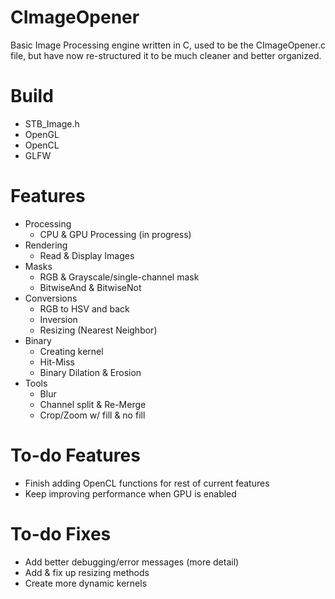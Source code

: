 # CImageOpener
Basic Image Processing engine written in C, used to be the CImageOpener.c file, but have now re-structured it to be much cleaner and better organized.

# Build
- STB_Image.h
- OpenGL
- OpenCL
- GLFW

# Features
- Processing
    - CPU & GPU Processing (in progress)
- Rendering
    - Read & Display Images
- Masks
    - RGB & Grayscale/single-channel mask
    - BitwiseAnd & BitwiseNot
- Conversions
    - RGB to HSV and back
    - Inversion
    - Resizing (Nearest Neighbor)
- Binary
    - Creating kernel
    - Hit-Miss
    - Binary Dilation & Erosion
- Tools
    - Blur
    - Channel split & Re-Merge
    - Crop/Zoom w/ fill & no fill

# To-do Features
- Finish adding OpenCL functions for rest of current features
- Keep improving performance when GPU is enabled

# To-do Fixes
- Add better debugging/error messages (more detail)
- Add & fix up resizing methods
- Create more dynamic kernels

